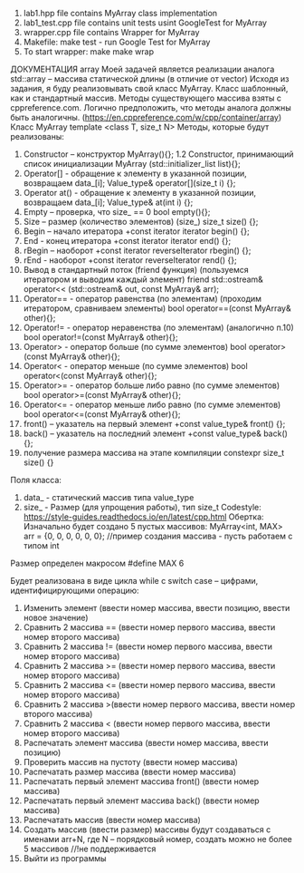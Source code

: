 1. lab1.hpp file contains MyArray class implementation
2. lab1_test.cpp file contains unit tests usint GoogleTest for MyArray
3. wrapper.cpp file contains Wrapper for MyArray
4. Makefile:
    make test - run Google Test for MyArray
5. To start wrapper: 
    make
    make wrap

ДОКУМЕНТАЦИЯ
array
Моей задачей является реализации аналога std::array – массива статической длины (в отличие от vector)
Исходя из задания, я буду реализовывать свой класс MyArray. Класс шаблонный, как и стандартный массив.
Методы существующего массива взяты с cppreference.com. Логично предположить, что методы аналога должны быть аналогичны. (https://en.cppreference.com/w/cpp/container/array)
Класс MyArray
template <class T, size_t N>
Методы, которые будут реализованы:
1.	Constructor – конструктор
MyArray(){};
1.2 Constructor, принимающий список инициализации
MyArray (std::initializer_list<T> list){};
2.	Operator[] - обращение к элементу в указанной позиции, возвращаем data_[i];
Value_type& operator[](size_t i) {};
3.	Operator at() - обращение к элементу в указанной позиции, возвращаем data_[i];
Value_type& at(int i) {};
4.	Empty – проверка, что size_ == 0
bool empty(){};
5.	Size – размер (количество элементов) (size_)
size_t size()  {};
6.	Begin – начало итератора +const iterator
iterator begin() {};
7.	End  - конец итератора +const iterator
iterator end() {};
8.	rBegin – наоборот +const iterator
reverseIterator rbegin() {};
9.	rEnd  - наоборот +const iterator
reverseIterator rend() {};
10.	Вывод в стандартный поток (friend функция) (пользуемся итератором и выводим каждый элемент)
friend std::ostream& operator<< (std::ostream& out, const MyArray& arr);
11.	Operator== - оператор равенства (по элементам) (проходим итератором, сравниваем элементы)
bool operator==(const MyArray& other){};
12.	Operator!= - оператор неравенства (по элементам) (аналогично п.10)
bool operator!=(const MyArray& other){};
13.	Operator> - оператор больше (по сумме элементов)
bool operator>(const MyArray& other){};
14.	Operator< - оператор меньше (по сумме элементов)
bool operator<(const MyArray& other){};
15.	Operator>= - оператор больше либо равно (по сумме элементов)
bool operator>=(const MyArray& other){};
16.	Operator<= - оператор меньше либо равно (по сумме элементов)
bool operator<=(const MyArray& other){};
17.	front() – указатель на первый элемент +const 
value_type& front() {};
18.	back() – указатель на последний элемент +const 
value_type& back() {};
19.	получение размера массива на этапе компиляции
constexpr size_t size() {}

Поля класса:
1.	data_ - статический массив типа value_type
2.	size_ - Размер (для упрощения работы), тип size_t
Codestyle: https://style-guides.readthedocs.io/en/latest/cpp.html
Обертка:
Изначально будет создано 5 пустых массивов:   MyArray<int, MAX> arr = {0, 0, 0, 0, 0, 0}; //пример создания массива - пусть работаем с типом int

Размер определен макросом #define MAX 6

Будет реализована в виде цикла while с switch case – цифрами, идентифицирующими операцию:
1.	Изменить элемент (ввести номер массива, ввести позицию, ввести новое значение) 
2.	Сравнить 2 массива == (ввести номер первого массива, ввести номер второго массива)
3.	Сравнить 2 массива != (ввести номер первого массива, ввести номер второго массива) 
4.	Сравнить 2 массива >= (ввести номер первого массива, ввести номер второго массива) 
5.	Сравнить 2 массива <= (ввести номер первого массива, ввести номер второго массива) 
6.	Сравнить 2 массива >(ввести номер первого массива, ввести номер второго массива)
7.	Сравнить 2 массива < (ввести номер первого массива, ввести номер второго массива) 
8.	Распечатать элемент массива (ввести номер массива, ввести позицию) 
9.	Проверить массив на пустоту (ввести номер массива) 
10.	Распечатать размер массива (ввести номер массива) 
11.	Распечатать первый элемент массива front() (ввести номер массива) 
12.	Распечатать первый элемент массива back() (ввести номер массива) 
13.	Распечатать массив (ввести номер массива) 
14.	Создать массив (ввести размер) массивы будут создаваться с именами arr+N, где N – порядковый номер, создать можно не более 5 массивов //!не поддерживается
15.	Выйти из программы

